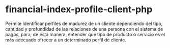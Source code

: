 # financial-index-profile-client-php
Permite identificar perfiles de madurez de un cliente dependiendo del tipo, cantidad y profundidad de las relaciones de una persona con el sistema de pagos, para, de esta manera, entender qué tipo de producto o servicio es el más adecuado ofrecer a un determinado perfil de cliente.
